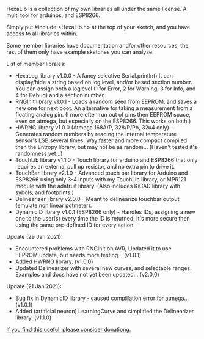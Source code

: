 HexaLib is a collection of my own libraries all under the same license. A multi tool for arduinos, and ESP8266.

Simply put #include <HexaLib.h> at the top of your sketch, and you have access to all libraries within.

Some member libraries have documentation and/or other resources, the rest of them only have example sketches you can analyze.

List of member libraies:
- HexaLog library v1.0.0 - A fancy selective Serial.println() It can display/hide a string based on log level, and/or based section number. You can assign both a loglevel (1 for Error, 2 for Warning, 3 for Info, and 4 for Debug) and a section number.
- RNGInit library v1.0.1 - Loads a random seed from EEPROM, and saves a new one for next boot. An alternative for taking a measurement from a floating analog pin. (I more often run out of pins then EEPROM space, even on atmega, but especially on the ESP8266. This works on both.)
- HWRNG  library v1.0.0 (Atmega 168A/P, 328/P/Pb, 32u4 only) - Generates random numbers by reading the internal temperature sensor's LSB several times. Way faster and more compact compiled then the Entropy library, but may not be as random... (Haven't tested it's randomness yet...)
- TouchLib library v1.1.0 - Touch library for arduino and ESP8266 that only requires an external pull up resistor, and no extra pin to drive it.
- TouchBar library v2.1.0 - Advanced touch bar library for Arduino and ESP8266 using only 3-4 inputs with my TouchLib library, or MPR121 module with the adafruit library. (Also includes KiCAD library with sybols, and footprints.)
- Delinearizer library v2.0.0 - Meant to delinearize touchbar output (emulate non linear potmeter).
- DynamicID library v1.0.1 (ESP8266 only) - Handles IDs, assigning a new one to the user(s) every time the ID is returned. It's more secure then using the same pre-defined ID for every action.

Update (29 Jan 2021):
- Encountered problems with RNGInit on AVR, Updated it to use EEPROM.update, but needs more testing... (v1.0.1)
- Added HWRNG library. (v1.0.0)
- Updated Delinearizer with several new curves, and selectable ranges. Examples and docs have not yet been updated... (v2.0.0)

Update (21 Jan 2021):
- Bug fix in DynamicID library - caused compillation error for atmega... (v1.0.1)
- Added (artificial neuron) LearningCurve and simplified the Delinearizer library. (v1.1.0)

[If you find this useful, please consider donationg.](http://osrc.rip/Support.html)
